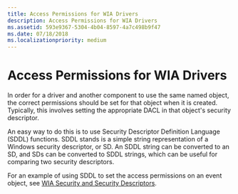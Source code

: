 ```yaml
---
title: Access Permissions for WIA Drivers
description: Access Permissions for WIA Drivers
ms.assetid: 593e9367-5304-4b04-8597-4a7c498b9f47
ms.date: 07/18/2018
ms.localizationpriority: medium
---
```


# Access Permissions for WIA Drivers

In order for a driver and another component to use the same named object, the correct permissions should be set for that object when it is created. Typically, this involves setting the appropriate DACL in that object's security descriptor.

An easy way to do this is to use Security Descriptor Definition Language (SDDL) functions. SDDL stands is a simple string representation of a Windows security descriptor, or SD. An SDDL string can be converted to an SD, and SDs can be converted to SDDL strings, which can be useful for comparing two security descriptors.

For an example of using SDDL to set the access permissions on an event object, see [WIA Security and Security Descriptors](wia-security-and-security-descriptors.md).

